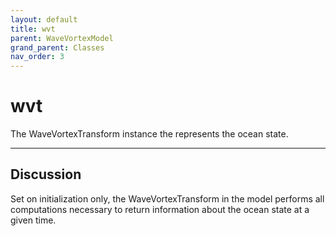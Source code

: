 ```yaml
---
layout: default
title: wvt
parent: WaveVortexModel
grand_parent: Classes
nav_order: 3
---
```


#  wvt

The WaveVortexTransform instance the represents the ocean state.


---

## Discussion
Set on initialization only, the WaveVortexTransform in the model
  performs all computations necessary to return information about
  the ocean state at a given time.
